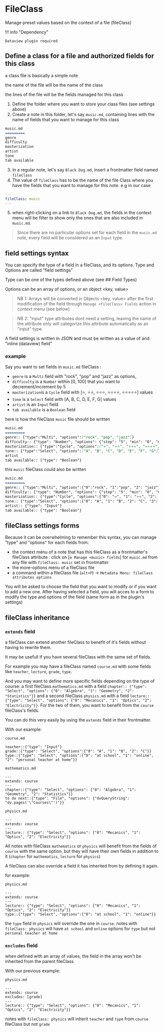 # FileClass 

Manage preset values based on the context of a file (fileClass)

!!! info "Dependency"

    Dataview plugin required
    

## Define a class for a file and authorized fields for this class

a class file is basically a simple note

the name of the file will be the name of the class

the lines of the file will be the fields managed for this class

1. Define the folder where you want to store your class files (see settings above)
2. Create a note in this folder, let's say `music.md`, containing lines with the name of fields that you want to manage for this class
```md
music.md
=========
genre
difficulty
masterization
artist
tone
tab available
```
3. In a regular note, let's say `Black Dog.md`, insert a frontmatter field named `fileClass`
4. The value of `fileClass` has to be the name of the file Class where you have the fields that you want to manage for this note. e.g in our case
```yaml
---
fileClass: music
---
```
5. when right-clicking on a link to `Black Dog.md`, the fields in the context menu will be filter to show only the ones that are also included in `music.md`.

>Since there are no particular options set for each field in the `music.md` note, every field will be considered as an `Input` type.

## field settings syntax

You can specify the type of a field in a fileClass, and its options. Type and Options are called "field settings"

Type can be one of the types defined above (see ## Field Types)

Options can be an array of options, or an object <key, value>

> NB 1: Arrays will be converted in Objects <key, value> after the first modification of the field through `Manage <fileClass> Fields` action in context menu (see below)


> NB 2: "input" type attributes dont need a setting, leaving the name of the attribute only will categorize this attribute automatically as an "input" type.


A field settings is written in JSON and must be written as a value of and "inline (dataview) field"

### example

Say you want to set fields in `music.md` fileClass :

- `genre` is a `Multi` field with "rock", "pop" and "jazz" as options,
- `difficulty` is a `Number` within [0, 100] that you want to decrement/increment by 5
- `masterization`is a `Cycle` field with [⭐️, ⭐️⭐️, ⭐️⭐️⭐️, ⭐️⭐️⭐️⭐️, ⭐️⭐️⭐️⭐️⭐️] values
- `tone` is a `Select` field with [A, B, C, D, E, F, G] values
- `artist` is an `Input` field
- `tab available` is a `Boolean` field

here is how the fileClass `music` file should be written

```md
music.md
=========
genre:: {"type":"Multi", "options":["rock", "pop", "jazz"]}
difficulty:: {"type": "Number", "options": {"step": "5", "min": "0", "max": "100"}}
masterization:: {"type":"Cycle", "options":["⭐️", "⭐️⭐️", "⭐️⭐️⭐️", "⭐️⭐️⭐️⭐️", "⭐️⭐️⭐️⭐️⭐️"]}
tone:: {"type":"Select", "options":["A", "B", "C", "D", "E", "F", "G"]}
artist
tab available:: {"type": "Boolean"}
```

this `music` fileClass could also be written

```md
music.md
=========
genre:: {"type":"Multi", "options":{"0":"rock", "1":"pop", "2": "jazz"}
difficulty:: {"type": "Number", "options": {"step": "5", "min": "0", "max": "100"}}
masterization:: {"type":"Cycle", "options":{"0": "⭐️", "1": "⭐️⭐️", "2": "⭐️⭐️⭐️", "3": "⭐️⭐️⭐️⭐️", "4": "⭐️⭐️⭐️⭐️⭐️"}}
tone:: {"type":"Select", "options":{"0": "A", "1": "B", "2": "C", "3": "D", "4": "E", "5": "F", "6": "G"}}
artist:: {"type": "Input"}
tab available:: {"type": "Boolean"}
```

## fileClass settings forms
Because it can be overwhelming to remember this syntax, you can manage "type" and "options" for each fields from:
- the context menu of a note that has this fileClass as a frontmatter's fileClass attribute : click on [`⚙️ Manage <music> fields`] for `music.md` from any file with `fileClass: music` set in frontmatter
- the more-options menu of a fileClass file
- a command within a fileClass file (`alt+P`) -> `Metadata Menu: fileClass attributes options`

You will be asked to choose the field that you want to modify or if you want to add a new one. After having selected a field, you will acces to a form to modify the type and options of the field (same form as in the plugin's settings)

## fileClass inheritance

### `extends` field

a fileClass can extend another fileClass to benefit of it's fields without having to rewrite them.

It may be usefull if you have several fileClass with the same set of fields.

For example you may have a fileClass named `course.md` with some fields like `teacher`, `lecture`, `grade`, `type`.

And you may want to define more specific fields depending on the type of course: a first fileClass `mathematics.md` with a field `chapter:: {"type": "Select", "options": {"0": "Algebra", "1": "Geometry", "2": "Statistics"}}` and a second fileClass `physics.md` with a field `lecture:: {"type": "Select", "options": {"0": "Mecanics", "1": "Optics", "2": "Electricity"}}`. For the two of them, you want to benefit from the `course` fileClass's fields.

You can do this very easily by using the `extends` field in their frontmatter.

With our example:

`course.md`

```
teacher::{"type": "Input"}
grade::{"type": "Select", "options":{"0": "A", "1": "B", "2": "C"}}
type::{"type": "Select", "options":{"0": "at school", "1": "online", "2": "personal teacher at home"}}
```

`mathematics.md`

```
---
extends: course
---
chapter::{"type": "Select", "options": {"0": "Algebra", "1": "Geometry", "2": "Statistics"}}
to do next::{"type": "File", "options": {"dvQueryString": "dv.pages('\"Courses\"')"}}
```

`physics.md`

```
---
extends: course
---
lecture:: {"type": "Select", "options": {"0": "Mecanics", "1": "Optics", "2": "Electricity"}}
```

All notes with fileClass `mathematics` or `physics` will benefit from the fields of `course` with the same option, but they will have their own fields in addition to it (`chapter` for `mathematics`, `lecture` for `physics`)

A fileClass can also override a field it has inherited from by defining it again.

for example:

`physics.md`

```
---
extends: course
---
lecture:: {"type": "Select", "options": {"0": "Mecanics", "1": "Optics", "2": "Electricity"}}
type::{"type": "Select", "options":{"0": "at school", "1": "online"}}
```

the `type` field in `physics` will override the one in `course`. notes with `fileClass: physics` will have `at school` and `online` options for `type` but not `personal teacher at home`


### `excludes` field

when defined with an array of values, the field in the array won't be inherited from the parent fileClass

With our previous example:

`physics.md`

```
---
extends: course
excludes: [grade]
---
lecture:: {"type": "Select", "options": {"0": "Mecanics", "1": "Optics", "2": "Electricity"}}
```

notes with `fileClass: physics` will inherit `teacher` and `type` from `course` fileClass but not `grade`
